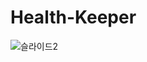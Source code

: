 # Health-Keeper

![슬라이드2](https://user-images.githubusercontent.com/71260043/150675952-81312aef-a0a0-41fc-8251-586ce47ac172.JPG)


